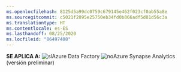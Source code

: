 ```yaml
---
ms.openlocfilehash: 8125d5a99dc0759c679145e462f023cf0ab55a8e
ms.sourcegitcommit: c5021f2095e25750eb34fd0b866adf5d81d56c3a
ms.translationtype: HT
ms.contentlocale: es-ES
ms.lasthandoff: 08/25/2020
ms.locfileid: "86497408"
---
```

<Token>**SE APLICA A:** ![sí](../media/applies-to/yes.png)Azure Data Factory ![no](../media/applies-to/no.png)Azure Synapse Analytics (versión preliminar) </Token> 
